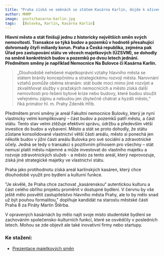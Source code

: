 ```yaml
---
title: "Praha získá ve směnách se státem Kasárna Karlín, dojde k oživení celého objektu"
author: MHMP
image:  posts/kasarna-karlin.jpg
tags:   [Bulovka, Karlín, Kasárna Karlín]
---
```


**Hlavní město a stát finišují jednu z historicky největších směn svých nemovitostí. Transakce se týká budov a pozemků v hodnotě přesahující dohromady čtyři miliardy korun. Praha a Česká republika, zejména pak Úřad pro zastupování státu ve věcech majetkových (ÚZSVM), se dohodly na směně konkrétních budov a pozemků po dvou letech jednání. Předmětem směny je například Nemocnice Na Bulovce či Kasárna Karlín.**

>„Dlouhodobě neřešené majetkoprávní vztahy hlavního města se státem bránily koncepčnímu a strategickému rozvoji města. Narovnání vztahů pomůže oběma stranám: stát bude moci mimo jiné rozvíjet a zkvalitňovat služby v pražských nemocnicích a město získá další nemovitosti pro řešení bytové krize nebo budovy, které budou sloužit veřejnému zájmu a nebudou jen zbytečně chátrat a hyzdit město,“ říká primátor hl. m. Prahy Zdeněk Hřib.

Předmětem první směny je areál Fakultní nemocnice Bulovky, který je nyní vlastnicky velmi komplikovaný – část budov a pozemků patří městu, a část státu. Tento stav velmi ztěžuje efektivní správu, údržbu a především větší investice do budov a vybavení. Město a stát se proto dohodly, že státu zůstane konsolidované vlastnictví větší části areálu, město si ponechá jen několik budov v jižní části areálu Bulovka pro své sociální a zdravotnické účely. Jedná se tedy o transakci s pozitivním přínosem pro všechny – stát nemusí platit městu nájemné a může investovat do vlastního majetku a rozvoje zdravotnických služeb - a město za tento areál, který neprovozuje, získá jiné strategické majetky ve vlastnictví státu.

Praha jako protihodnotu získá areál karlínských kasáren, který chce dlouhodobě využít pro bydlení a kulturní funkce. 

"Je skvělé, že Praha chce zachovat „kasárenskou“ autentickou kulturu a část celého obřího projektu proměnit v dostupné bydlení. V červnu by vše ještě mělo posvětit zastupitelstvo hlavního města Prahy, ale to by mělo snad už být pouhou formalitou," doplňuje kandidát na starostu městské části Praha 8 za Piráty Martin Štěrba.

V opravených kasárnách by mělo najít svoje místo studentské bydlení se zachováním společensko-kulturních funkcí, které se osvědčily v posledních letech. Mohou se zde objevit ale také inovativní firmy nebo startupy.

### Ke stažení:
- [Prezentace majetkových směn](https://www.praha.eu/file/3412986/_20220412_TK_smeny.pdf)